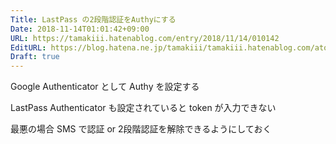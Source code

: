```yaml
---
Title: LastPass の2段階認証をAuthyにする
Date: 2018-11-14T01:01:42+09:00
URL: https://tamakiii.hatenablog.com/entry/2018/11/14/010142
EditURL: https://blog.hatena.ne.jp/tamakiii/tamakiii.hatenablog.com/atom/entry/10257846132669421866
Draft: true
---
```


<p>Google Authenticator として Authy を設定する</p>
<p>LastPass Authenticator も設定されていると token が入力できない</p>
<p>最悪の場合 SMS で認証 or 2段階認証を解除できるようにしておく</p>
